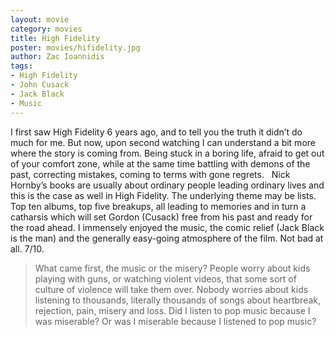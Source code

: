 ```yaml
---
layout: movie
category: movies
title: High Fidelity
poster: movies/hifidelity.jpg
author: Zac Ioannidis
tags:
- High Fidelity
- John Cusack
- Jack Black
- Music
---
```


I first saw High Fidelity 6 years ago, and to tell you the truth it didn’t do much for me. But now, upon second watching I can understand a bit more where the story is coming from. Being stuck in a boring life, afraid to get out of your comfort zone, while at the same time battling with demons of the past, correcting mistakes, coming to terms with gone regrets.   Nick Hornby’s books are usually about ordinary people leading ordinary lives and this is the case as well in High Fidelity. The underlying theme may be lists. Top ten albums, top five breakups, all leading to memories and in turn a catharsis which will set Gordon (Cusack) free from his past and ready for the road ahead. I immensely enjoyed the music, the comic relief (Jack Black is the man) and the generally easy-going atmosphere of the film. Not bad at all. 7/10. 

> What came first, the music or the misery? People worry about kids playing 
> with guns, or watching violent videos, that some sort of culture of violence 
> will take them over. Nobody worries about kids listening to thousands, 
> literally thousands of songs about heartbreak, rejection, pain, misery and 
> loss. Did I listen to pop music because I was miserable? Or was I miserable 
> because I listened to pop music?
